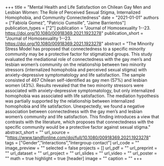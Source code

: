 +++
title = "Mental Health and Life Satisfaction on Chilean Gay Men and Lesbian Women: The Role of Perceived Sexual Stigma, Internalized Homophobia, and Community Connectedness"
date = "2021-01-01"
authors = ["Fabiola Gomez", "Patricio Cumsille", "Jaime Barrientos"]
publication_types = ["2"]
publication = "Journal of Homosexuality 1--23. https://doi.org/10.1080/00918369.2021.1923278"
publication_short = "Journal of Homosexuality 1--23. https://doi.org/10.1080/00918369.2021.1923278"
abstract = "The Minority Stress Model has proposed that connectedness to a specific minority community may be a protective factor for stigmatized groups. This study evaluated the mediational role of connectedness with the gay men’s and lesbian women’s community on the relationship between two minority stressors (internalized homophobia and perceived sexual stigma) with anxiety-depressive symptomatology and life satisfaction. The sample consisted of 467 Chilean self-identified as gay men (57%) and lesbian women (43%). Results revealed that the two minority stressors were associated with anxiety-depressive symptomatology, but only internalized homophobia was associated with life satisfaction. The mediation hypothesis was partially supported by the relationship between internalized homophobia and life satisfaction. Unexpectedly, we found a negative association between connectedness with the gay men’s and lesbian women’s community and life satisfaction. This finding introduces a view that contrasts with the literature, which proposes that connectedness with the specific community would be a protective factor against sexual stigma."
abstract_short = ""
url_source = "https://www.tandfonline.com/doi/full/10.1080/00918369.2021.1923278"
tags = ["Gender","Interactions","Intergroup contact"]
url_code = ""
image_preview = ""
selected = false
projects = []
url_pdf = ""
url_preprint = ""
url_dataset = ""
url_project = ""
url_slides = ""
url_video = ""
url_poster = ""
math = true
highlight = true
[header]
image = ""
caption = ""
+++
